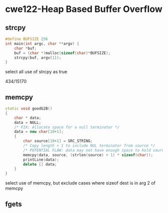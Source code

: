 # cwe122-Heap Based Buffer Overflow

## strcpy

```cpp
#define BUFSIZE 256
int main(int argc, char **argv) {
    char *buf;
    buf = (char *)malloc(sizeof(char)*BUFSIZE);
    strcpy(buf, argv[1]);
}
```

select all use of strcpy as true

434/15170 

## memcpy

```cpp
static void goodG2B()
{
    char * data;
    data = NULL;
    /* FIX: Allocate space for a null terminator */
    data = new char[10+1];
    {
        char source[10+1] = SRC_STRING;
        /* Copy length + 1 to include NUL terminator from source */
        /* POTENTIAL FLAW: data may not have enough space to hold source */
        memcpy(data, source, (strlen(source) + 1) * sizeof(char));
        printLine(data);
        delete [] data;
    }
}
```

select use of memcpy, but
exclude cases where sizeof dest is in arg 2 of memcpy

## fgets


